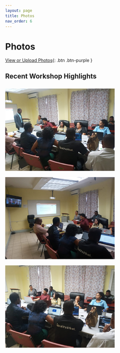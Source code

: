 ```yaml
---
layout: page
title: Photos
nav_order: 6
---
```


# Photos
[View or Upload Photos](https://drive.google.com/drive/folders/1pZsSeBRRbVlZ6rRpRhg6VfYAUMT6arta?usp=share_link){: .btn .btn-purple }

## Recent Workshop Highlights

<img align="left" src="images/photos-session1/4.jpeg"  vspace="10" width="350">

<img align="left" src="images/photos-session1/3.jpeg"  vspace="10" width="350">

<img align="left" src="images/photos-session1/7.jpeg"  vspace="10" width="350">

